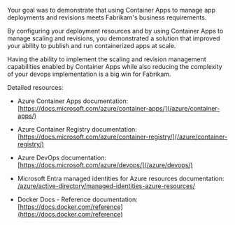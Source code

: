 Your goal was to demonstrate that using Container Apps to manage app deployments and revisions meets Fabrikam's business requirements.

By configuring your deployment resources and by using Container Apps to manage scaling and revisions, you demonstrated a solution that improved your ability to publish and run containerized apps at scale.

Having the ability to implement the scaling and revision management capabilities enabled by Container Apps while also reducing the complexity of your devops implementation is a big win for Fabrikam.

Detailed resources:

- Azure Container Apps documentation: [https://docs.microsoft.com/azure/container-apps/](/azure/container-apps/)

- Azure Container Registry documentation: [https://docs.microsoft.com/azure/container-registry/](/azure/container-registry/)

- Azure DevOps documentation: [https://docs.microsoft.com/azure/devops/](/azure/devops/)

- Microsoft Entra managed identities for Azure resources documentation: [/azure/active-directory/managed-identities-azure-resources/](/azure/active-directory/managed-identities-azure-resources/)

- Docker Docs - Reference documentation: [https://docs.docker.com/reference](https://docs.docker.com/reference)
